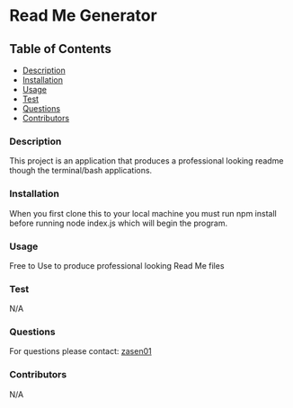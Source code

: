 # Read Me Generator

## Table of Contents
* [Description](#description)
* [Installation](#installation)
* [Usage](#usage)
* [Test](#test)
* [Questions](#questions)
* [Contributors](#contributors)


### Description
This project is an application that produces a professional looking readme though the terminal/bash applications.
### Installation
When you first clone this to your local machine you must run npm install before running node index.js which will begin the program. 
### Usage
Free to Use to produce professional looking Read Me files
### Test
N/A
### Questions
For questions please contact: [zasen01](https://github.com/zasen01)
### Contributors
N/A


